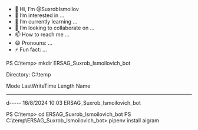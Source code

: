 - 👋 Hi, I’m @SuxrobIsmoilov
- 👀 I’m interested in ...
- 🌱 I’m currently learning ...
- 💞️ I’m looking to collaborate on ...
- 📫 How to reach me ...
- 😄 Pronouns: ...
- ⚡ Fun fact: ...

<!---
SuxrobIsmoilov/SuxrobIsmoilov is a ✨ special ✨ repository because its `README.md` (this file) appears on your GitHub profile.
You can click the Preview link to take a look at your changes.
--->
PS C:\temp> mkdir ERSAG_Suxrob_Ismoilovich_bot

Directory: C:\temp

Mode      LastWriteTime      Length Name
----      -------------      ------ ----
d-----  16/8/2024 10:03          ERSAG_Suxrob_Ismoilovich_bot

PS C:\temp> cd ERSAG_Suxrob_Ismoilovich_bot
PS C:\temp\ERSAG_Suxrob_Ismoilovich_bot> pipenv  install aigram
